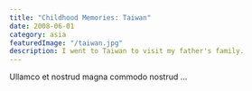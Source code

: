 ```yaml
---
title: "Childhood Memories: Taiwan"
date: 2008-06-01
category: asia
featuredImage: "/taiwan.jpg"
description: I went to Taiwan to visit my father's family.
---
```


Ullamco et nostrud magna commodo nostrud ...